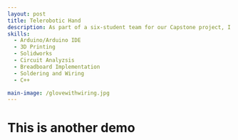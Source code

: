 ```yaml
---
layout: post
title: Telerobotic Hand 
description: As part of a six-student team for our Capstone project, I worked on developing a teleoperated robotic hand designed for precise remote manipulation in astrobiology and biosafety laboratories. My contributions focused on the programming, wiring, circuit design, and integration of sensors and actuators to ensure smooth communication between the user-controlled glove and the robotic hand. I developed and implemented Arduino-based firmware that processed real-time data from flex sensors, IMU sensors, and force-sensitive resistors, allowing the robotic hand to mirror human hand movements with precision. I designed and assembled the circuit architecture, ensuring proper signal flow between components, and optimized power distribution to provide a stable voltage supply to servo motors and microcontrollers. By calibrating IMU sensors for accurate motion tracking and integrating force-sensitive resistors to dynamically adjust grip strength, I helped refine the system's ability to perform delicate grasping tasks. My work also included debugging and optimizing the system's response time, reducing latency, and enhancing real-time motion replication. This project allowed me to gain hands-on experience in embedded systems, electronics integration, and robotic control, demonstrating my ability to design and implement functional mechatronic systems.
skills: 
  - Arduino/Arduino IDE
  - 3D Printing 
  - Solidworks
  - Circuit Analyzsis 
  - Breadboard Implementation
  - Soldering and Wiring
  - C++ 

main-image: /glovewithwiring.jpg
---
```


# This is another demo

